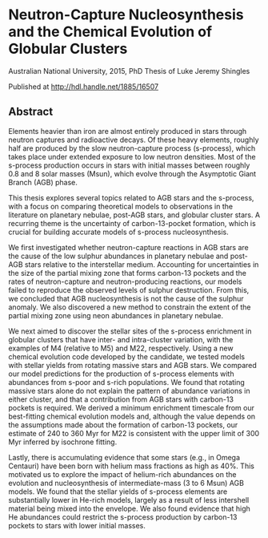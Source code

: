 Neutron-Capture Nucleosynthesis and the Chemical Evolution of Globular Clusters
==================================
Australian National University, 2015, PhD Thesis of Luke Jeremy Shingles

Published at http://hdl.handle.net/1885/16507


Abstract
---------
Elements heavier than iron are almost entirely produced in stars through neutron captures and radioactive decays. Of these heavy elements, roughly half are produced by the slow neutron-capture process (s-process), which takes place under extended exposure to low neutron densities. Most of the s-process production occurs in stars with initial masses between roughly 0.8 and 8 solar masses (Msun), which evolve through the Asymptotic Giant Branch (AGB) phase.

This thesis explores several topics related to AGB stars and the s-process, with a focus on comparing theoretical models to observations in the literature on planetary nebulae, post-AGB stars, and globular cluster stars. A recurring theme is the uncertainty of carbon-13-pocket formation, which is crucial for building accurate models of s-process nucleosynthesis.

We first investigated whether neutron-capture reactions in AGB stars are the cause of the low sulphur abundances in planetary nebulae and post-AGB stars relative to the interstellar medium. Accounting for uncertainties in the size of the partial mixing zone that forms carbon-13 pockets and the rates of neutron-capture and neutron-producing reactions, our models failed to reproduce the observed levels of sulphur destruction. From this, we concluded that AGB nucleosynthesis is not the cause of the sulphur anomaly. We also discovered a new method to constrain the extent of the partial mixing zone using neon abundances in planetary nebulae.

We next aimed to discover the stellar sites of the s-process enrichment in globular clusters that have inter- and intra-cluster variation, with the examples of M4 (relative to M5) and M22, respectively. Using a new chemical evolution code developed by the candidate, we tested models with stellar yields from rotating massive stars and AGB stars. We compared our model predictions for the production of s-process elements with abundances from s-poor and s-rich populations. We found that rotating massive stars alone do not explain the pattern of abundance variations in either cluster, and that a contribution from AGB stars with carbon-13 pockets is required. We derived a minimum enrichment timescale from our best-fitting chemical evolution models and, although the value depends on the assumptions made about the formation of carbon-13 pockets, our estimate of 240 to 360 Myr for M22 is consistent with the upper limit of 300 Myr inferred by isochrone fitting.

Lastly, there is accumulating evidence that some stars (e.g., in Omega Centauri) have been born with helium mass fractions as high as 40%. This motivated us to explore the impact of helium-rich abundances on the evolution and nucleosynthesis of intermediate-mass (3 to 6 Msun) AGB models. We found that the stellar yields of s-process elements are substantially lower in He-rich models, largely as a result of less intershell material being mixed into the envelope. We also found evidence that high He abundances could restrict the s-process production by carbon-13 pockets to stars with lower initial masses.
